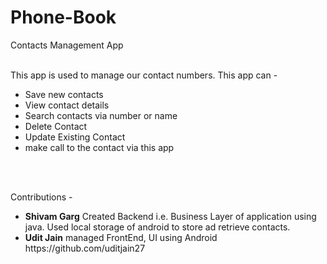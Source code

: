 # Phone-Book
Contacts Management App

</br>
This app is used to manage our contact numbers. This app can - 
<ul>
<li>Save new contacts</li>
<li>View contact details</li>
<li>Search contacts via number or name</li>
<li>Delete Contact</li>
<li>Update Existing Contact</li>
<li>make call to the contact via this app</li>
</ul>

</br>
</br>

Contributions -  
<ul>
<li><strong>Shivam Garg</strong> Created Backend i.e. Business Layer of application using java. Used local storage of android to store ad retrieve contacts.</li>
<li><strong>Udit Jain</strong> managed FrontEnd, UI using Android <link>https://github.com/uditjain27</link></li>
</ul>
